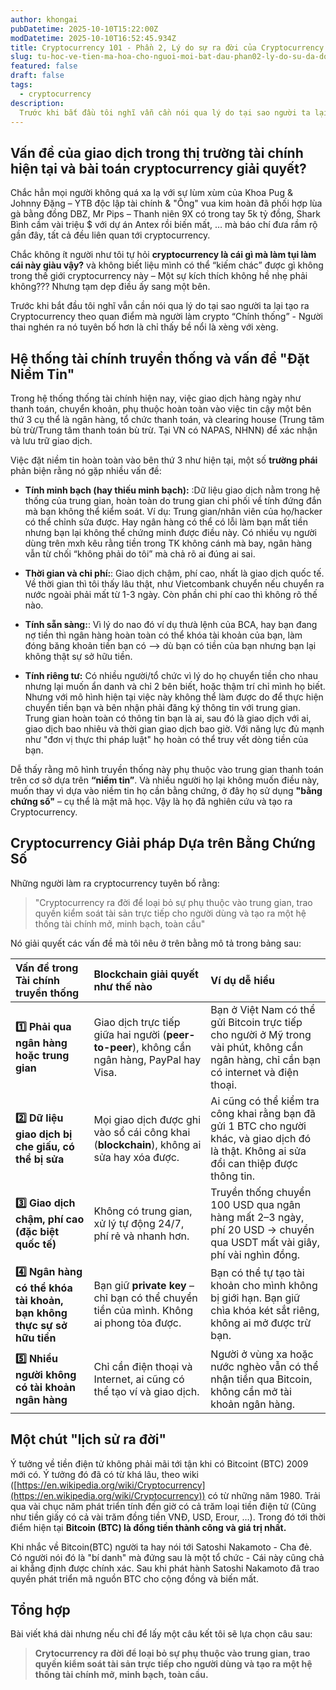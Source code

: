 ```yaml
---
author: khongai
pubDatetime: 2025-10-10T15:22:00Z
modDatetime: 2025-10-10T16:52:45.934Z
title: Cryptocurrency 101 - Phần 2, Lý do sự ra đời của Cryptocurrency
slug: tu-hoc-ve-tien-ma-hoa-cho-nguoi-moi-bat-dau-phan02-ly-do-su-da-doi-cryptocurrency
featured: false
draft: false
tags:
  - cryptocurrency
description:
  Trước khi bắt đầu tôi nghĩ vẫn cần nói qua lý do tại sao người ta lại tạo ra Cryptocurrency theo quan điểm mà người làm crypto “Chính thống” hơn là chỉ thấy bề nổi là xèng với xèng.
---
```


## Vấn đề của giao dịch trong thị trường tài chính hiện tại và bài toán cryptocurrency giải quyết?

Chắc hẳn mọi người không quá xa lạ với sự lùm xùm của Khoa Pug & Johnny Đặng – YTB độc lập tài chính & "Ông" vua kim hoàn đã phối hợp lùa gà bằng đồng DBZ, Mr Pips – Thanh niên 9X có trong tay 5k tỷ đồng, Shark Bình cầm vài triệu $ với dự án Antex rồi biến mất, … mà báo chí đưa rầm rộ gần đây, tất cả đều liên quan tới cryptocurrency.

Chắc không ít người như tôi tự hỏi **cryptocurrency là cái gì mà làm tụi làm cái này giàu vậy?** và không biết liệu mình có thể “kiếm chác” được gì không trong thế giới cryptocurrency này – Một sự kích thích không hề nhẹ phải không??? Nhưng tạm dẹp điều ấy sang một bên.

Trước khi bắt đầu tôi nghĩ vẫn cần nói qua lý do tại sao người ta lại tạo ra Cryptocurrency theo quan điểm mà người làm crypto “Chính thống” - Người thai nghén ra nó tuyên bố hơn là chỉ thấy bề nổi là xèng với xèng.

## Hệ thống tài chính truyền thống và vấn đề "Đặt Niềm Tin"

Trong hệ thống thống tài chính hiện nay, việc giao dịch hàng ngày như thanh toán, chuyển khoản, phụ thuộc hoàn toàn vào việc tin cậy một bên thứ 3 cụ thể là ngân hàng, tổ chức thanh toán, và clearing house (Trung tâm bù trừ/Trung tâm thanh toán bù trừ. Tại VN có NAPAS, NHNN) để xác nhận và lưu trữ giao dịch.

Việc đặt niềm tin hoàn toàn vào bên thứ 3 như hiện tại, một số **trường phái** phản biện rằng nó gặp nhiều vấn đề:

* **Tính minh bạch (hay thiếu minh bạch):** :Dữ liệu giao dịch nằm trong hệ thống của trung gian, hoàn toàn do trung gian chi phối về tính đứng đắn mà bạn không thể kiểm soát. Ví dụ: Trung gian/nhân viên của họ/hacker có thể chỉnh sửa được. Hay ngân hàng có thể có lỗi làm bạn mất tiền nhưng bạn lại không thể chứng minh được điều này. Có nhiều vụ người dùng trên mxh kêu rằng tiền trong TK không cánh mà bay, ngân hàng vẫn từ chối “không phải do tôi” mà chả rõ ai đúng ai sai.

* **Thời gian và chi phí:**: Giao dịch chậm, phí cao, nhất là giao dịch quốc tế. Về thời gian thì tôi thấy lâu thật, như Vietcombank chuyển nếu chuyển ra nước ngoài phải mất từ 1-3 ngày. Còn phần chi phí cao thì không rõ thế nào.

* **Tính sẵn sàng:**: Vì lý do nao đó ví dụ thưà lệnh của BCA, hay bạn đang nợ tiền thì ngân hàng hoàn toàn có thể khóa tài khoản của bạn, làm đóng băng khoản tiền bạn có –> dù bạn có tiền của bạn nhưng bạn lại không thật sự sở hữu tiền.

* **Tính riêng tư:** Có nhiều người/tổ chức vì lý do họ chuyển tiền cho nhau nhưng lại muốn ẩn danh và chỉ 2 bên biết, hoặc thậm trí chỉ mình họ biết. Nhưng với mô hình hiện tại việc này không thể làm được do để thực hiện chuyển tiền bạn và bên nhận phải đăng ký thông tin với trung gian. Trung gian hoàn toàn có thông tin bạn là ai, sau đó là giao dịch với ai, giao dịch bao nhiêu và thời gian giao dịch bao giờ. Với năng lực đủ mạnh như "đơn vị thực thi pháp luật" họ hoàn có thể truy vết dòng tiền của bạn.

Dễ thấy rằng mô hình truyền thống này phụ thuộc vào trung gian thanh toán trên cơ sở dựa trên **“niềm tin”**. Và nhiều người họ lại không muốn điều này, muốn thay vì dựa vào niềm tin họ cần bằng chứng, ở đây họ sử dụng **"bằng chứng số"** – cụ thể là mật mã học. Vậy là họ đã nghiên cứu và tạo ra Cryptocurrency.

## Cryptocurrency Giải pháp Dựa trên Bằng Chứng Số

Những người làm ra cryptocurrency tuyên bố rằng: 

>"Cryptocurrency ra đời để loại bỏ sự phụ thuộc vào trung gian, trao quyền kiểm soát tài sản trực tiếp cho người dùng và tạo ra một hệ thống tài chính mở, minh bạch, toàn cầu"

Nó giải quyết các vấn đề mà tôi nêu ở trên bằng mô tả trong bảng sau:

| Vấn đề trong Tài chính truyền thống | Blockchain giải quyết như thế nào | Ví dụ dễ hiểu |
| :--- | :--- | :--- |
| **1️⃣ Phải qua ngân hàng hoặc trung gian** | Giao dịch trực tiếp giữa hai người (**peer-to-peer**), không cần ngân hàng, PayPal hay Visa. | Bạn ở Việt Nam có thể gửi Bitcoin trực tiếp cho người ở Mỹ trong vài phút, không cần ngân hàng, chỉ cần bạn có internet và điện thoại. |
| **2️⃣ Dữ liệu giao dịch bị che giấu, có thể bị sửa** | Mọi giao dịch được ghi vào sổ cái công khai (**blockchain**), không ai sửa hay xóa được. | Ai cũng có thể kiểm tra công khai rằng bạn đã gửi 1 BTC cho người khác, và giao dịch đó là thật. Không ai sửa đổi can thiệp được thông tin. |
| **3️⃣ Giao dịch chậm, phí cao (đặc biệt quốc tế)** | Không có trung gian, xử lý tự động 24/7, phí rẻ và nhanh hơn. | Truyền thống chuyển 100 USD qua ngân hàng mất 2–3 ngày, phí 20 USD $\rightarrow$ chuyển qua USDT mất vài giây, phí vài nghìn đồng. |
| **4️⃣ Ngân hàng có thể khóa tài khoản, bạn không thực sự sở hữu tiền** | Bạn giữ **private key** – chỉ bạn có thể chuyển tiền của mình. Không ai phong tỏa được. | Bạn có thể tự tạo tài khoản cho mình không bị giới hạn. Bạn giữ chìa khóa két sắt riêng, không ai mở được trừ bạn. |
| **5️⃣ Nhiều người không có tài khoản ngân hàng** | Chỉ cần điện thoại và Internet, ai cũng có thể tạo ví và giao dịch. | Người ở vùng xa hoặc nước nghèo vẫn có thể nhận tiền qua Bitcoin, không cần mở tài khoản ngân hàng. |

## Một chút "lịch sử ra đời"

Ý tưởng về tiền điện tử không phải mãi tới tận khi có Bitcoint (BTC) 2009 mới có. Ý tưởng đó đã có từ khá lâu, theo wiki ([https://en.wikipedia.org/wiki/Cryptocurrency](https://en.wikipedia.org/wiki/Cryptocurrency)) có từ những năm 1980. Trải qua vài chục năm phát triển tính đến giờ có cả trăm loại tiền điện tử (Cũng như tiền giấy có cả vài trăm đồng tiền VNĐ, USD, Erour, …). Trong đó tới thời điểm hiện tại **Bitcoin (BTC) là đồng tiền thành công và giá trị nhất.**

Khi nhắc về Bitcoin(BTC) người ta hay nói tới Satoshi Nakamoto - Cha đẻ. Có người nói đó là "bí danh" mà đứng sau là một tổ chức - Cái này cũng chả ai khẳng định được chính xác. Sau khi phát hành Satoshi Nakamoto đã trao quyền phát triển mã nguồn BTC cho cộng đồng và biến mất.

## Tổng hợp

Bài viết khá dài nhưng nếu chỉ để lấy một câu kết tôi sẽ lựa chọn câu sau:

> **Crytocurrency ra đời để loại bỏ sự phụ thuộc vào trung gian, trao quyền kiểm soát tài sản trực tiếp cho người dùng và tạo ra một hệ thống tài chính mở, minh bạch, toàn cầu.**